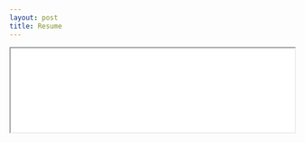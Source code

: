 ```yaml
---
layout: post
title: Resume
---
```


  
<iframe src="resume.pdf#toolbar=0&navpanes=0&scrollbar=0&statusbar=0&messages=0&scrollbar=0" width="100%">
</iframe> 